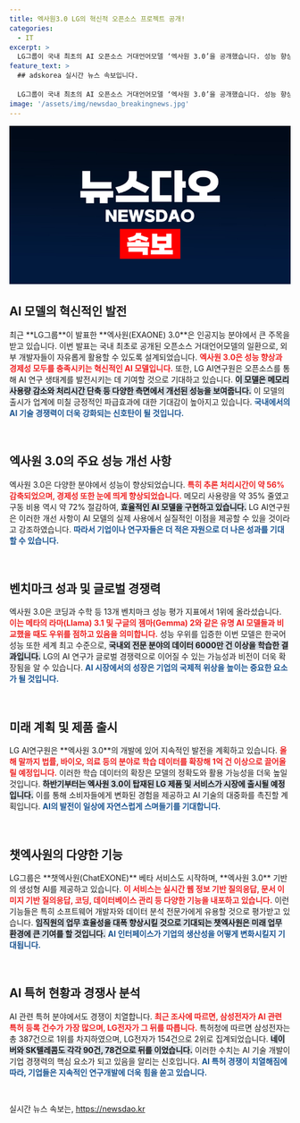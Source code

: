 ```yaml
---
title: 엑사원3.0 LG의 혁신적 오픈소스 프로젝트 공개!
categories:
  - IT
excerpt: >
  LG그룹이 국내 최초의 AI 오픈소스 거대언어모델 ‘엑사원 3.0’을 공개했습니다. 성능 향상과 비용 절감으로 글로벌 경쟁력을 갖춘 이 모델은 하반기 다양한 제품에 탑재될 예정인데요. AI 생태계의 혁신을 이끌 LG의 행보를 놓치지 마세요!
feature_text: >
  ## adskorea 실시간 뉴스 속보입니다.

  LG그룹이 국내 최초의 AI 오픈소스 거대언어모델 ‘엑사원 3.0’을 공개했습니다. 성능 향상과 비용 절감으로 글로벌 경쟁력을 갖춘 이 모델은 하반기 다양한 제품에 탑재될 예정인데요. AI 생태계의 혁신을 이끌 LG의 행보를 놓치지 마세요!
image: '/assets/img/newsdao_breakingnews.jpg'
---
```


<p><img src="/assets/img/newsdao_breakingnews.jpg" alt="adskorea 속보" /></p>

<h2>AI 모델의 혁신적인 발전</h2>

<p data-ke-size="size16">최근 **LG그룹**이 발표한 **엑사원(EXAONE) 3.0**은 인공지능 분야에서 큰 주목을 받고 있습니다. 이번 발표는 국내 최초로 공개된 오픈소스 거대언어모델의 일환으로, 외부 개발자들이 자유롭게 활용할 수 있도록 설계되었습니다. <b><span style="color: #ee2323;">엑사원 3.0은 성능 향상과 경제성 모두를 충족시키는 혁신적인 AI 모델입니다.</span></b> 또한, LG AI연구원은 오픈소스를 통해 AI 연구 생태계를 발전시키는 데 기여할 것으로 기대하고 있습니다. <b><span style="background-color: #21538527;">이 모델은 메모리 사용량 감소와 처리시간 단축 등 다양한 측면에서 개선된 성능을 보여줍니다.</span></b> 이 모델의 출시가 업계에 미칠 긍정적인 파급효과에 대한 기대감이 높아지고 있습니다. <b><span style="color: #1a5490;">국내에서의 AI 기술 경쟁력이 더욱 강화되는 신호탄이 될 것입니다.</span></b></p>

<p data-ke-size="size16">&nbsp;</p>

<h2>엑사원 3.0의 주요 성능 개선 사항</h2>

<p data-ke-size="size16">엑사원 3.0은 다양한 분야에서 성능이 향상되었습니다. <b><span style="color: #ee2323;">특히 추론 처리시간이 약 56% 감축되었으며, 경제성 또한 눈에 띄게 향상되었습니다.</span></b> 메모리 사용량을 약 35% 줄였고 구동 비용 역시 약 72% 절감하여, <b><span style="background-color: #21538527;">효율적인 AI 모델을 구현하고 있습니다.</span></b> LG AI연구원은 이러한 개선 사항이 AI 모델의 실제 사용에서 실질적인 이점을 제공할 수 있을 것이라고 강조하였습니다. <b><span style="color: #1a5490;">따라서 기업이나 연구자들은 더 적은 자원으로 더 나은 성과를 기대할 수 있습니다.</span></b></p>

<p data-ke-size="size16">&nbsp;</p>

<h2>벤치마크 성과 및 글로벌 경쟁력</h2>

<p data-ke-size="size16">엑사원 3.0은 코딩과 수학 등 13개 벤치마크 성능 평가 지표에서 1위에 올라섰습니다. <b><span style="color: #ee2323;">이는 메타의 라마(Llama) 3.1 및 구글의 젬마(Gemma) 2와 같은 유명 AI 모델들과 비교했을 때도 우위를 점하고 있음을 의미합니다.</span></b> 성능 우위를 입증한 이번 모델은 한국어 성능 또한 세계 최고 수준으로, <b><span style="background-color: #21538527;">국내외 전문 분야의 데이터 6000만 건 이상을 학습한 결과입니다.</span></b> LG의 AI 연구가 글로벌 경쟁력으로 이어질 수 있는 가능성과 비전이 더욱 확장됨을 알 수 있습니다. <b><span style="color: #1a5490;">AI 시장에서의 성장은 기업의 국제적 위상을 높이는 중요한 요소가 될 것입니다.</span></b></p>

<p data-ke-size="size16">&nbsp;</p>

<h2>미래 계획 및 제품 출시</h2>

<p data-ke-size="size16">LG AI연구원은 **엑사원 3.0**의 개발에 있어 지속적인 발전을 계획하고 있습니다. <b><span style="color: #ee2323;">올해 말까지 법률, 바이오, 의료 등의 분야로 학습 데이터를 확장해 1억 건 이상으로 끌어올릴 예정입니다.</span></b> 이러한 학습 데이터의 확장은 모델의 정확도와 활용 가능성을 더욱 높일 것입니다. <b><span style="background-color: #21538527;">하반기부터는 엑사원 3.0이 탑재된 LG 제품 및 서비스가 시장에 출시될 예정입니다.</span></b> 이를 통해 소비자들에게 변화된 경험을 제공하고 AI 기술의 대중화를 촉진할 계획입니다. <b><span style="color: #1a5490;">AI의 발전이 일상에 자연스럽게 스며들기를 기대합니다.</span></b></p>

<p data-ke-size="size16">&nbsp;</p>

<h2>챗엑사원의 다양한 기능</h2>

<p data-ke-size="size16">LG그룹은 **챗엑사원(ChatEXONE)** 베타 서비스도 시작하며, **엑사원 3.0** 기반의 생성형 AI를 제공하고 있습니다. <b><span style="color: #ee2323;">이 서비스는 실시간 웹 정보 기반 질의응답, 문서 이미지 기반 질의응답, 코딩, 데이터베이스 관리 등 다양한 기능을 내포하고 있습니다.</span></b> 이런 기능들은 특히 소프트웨어 개발자와 데이터 분석 전문가에게 유용할 것으로 평가받고 있습니다. <b><span style="background-color: #21538527;">임직원의 업무 효율성을 대폭 향상시킬 것으로 기대되는 챗엑사원은 미래 업무 환경에 큰 기여를 할 것입니다.</span></b> <b><span style="color: #1a5490;">AI 인터페이스가 기업의 생산성을 어떻게 변화시킬지 기대됩니다.</span></b></p>

<p data-ke-size="size16">&nbsp;</p>

<h2>AI 특허 현황과 경쟁사 분석</h2>

<p data-ke-size="size16">AI 관련 특허 분야에서도 경쟁이 치열합니다. <b><span style="color: #ee2323;">최근 조사에 따르면, 삼성전자가 AI 관련 특허 등록 건수가 가장 많으며, LG전자가 그 뒤를 따릅니다.</span></b> 특허청에 따르면 삼성전자는 총 387건으로 1위를 차지하였으며, LG전자가 154건으로 2위로 집계되었습니다. <b><span style="background-color: #21538527;">네이버와 SK텔레콤도 각각 90건, 78건으로 뒤를 이었습니다.</span></b> 이러한 수치는 AI 기술 개발이 기업 경쟁력의 핵심 요소가 되고 있음을 알리는 신호입니다. <b><span style="color: #1a5490;">AI 특허 경쟁이 치열해짐에 따라, 기업들은 지속적인 연구개발에 더욱 힘을 쏟고 있습니다.</span></b></p>

<p data-ke-size="size16">&nbsp;</p>
실시간 뉴스 속보는, <a href="https://newsdao.kr" rel="dofollow">https://newsdao.kr</a>


